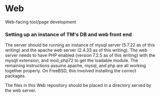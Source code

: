 # Web
Web-facing tool/page development

### Setting up an instance of TM's DB and web front end

The server should be running an instance of mysql server (5.7.22 as of this writing) and the apache web server (2.4.33 as of this writing).  The web server needs to have PHP enabled (version 7.2.5 as of this writing) with the mysqli extension, and mod_php72 to get the loadable module.  The remaining instructions assume apache, mysql, and php are all working together properly.  On FreeBSD, this involved installing the correct packages.

The files in this Web repository should be placed in a directory served by the web server.
